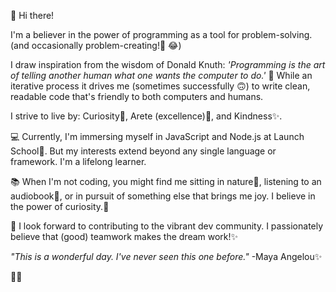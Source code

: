 👋 Hi there!

I'm a believer in the power of programming as a tool for problem-solving.(and occasionally problem-creating!🐞 😂) 

I draw inspiration from the wisdom of Donald Knuth: *'Programming is the art of telling another human what one wants the computer to do.'* 🙌 While an iterative process it drives me (sometimes successfully 🙃) to write clean, readable code that's friendly to both computers and humans.

I strive to live by: Curiosity👀, Arete (excellence)💯, and Kindness✨.

💻 Currently, I'm immersing myself in JavaScript and Node.js at Launch School🚀. But my interests extend beyond any single language or framework. I'm a lifelong learner.

📚 When I'm not coding, you might find me sitting in nature🌳, listening to an audiobook🎵, or in pursuit of something else that brings me joy. I believe in the power of curiosity.👀

👯 I look forward to contributing to the vibrant dev community. I passionately believe that (good) teamwork makes the dream work!✨

*"This is a wonderful day. I've never seen this one before."* -Maya Angelou✨

🖖😎

<!---
Ikigai42/Ikigai42 is a ✨ special ✨ repository because its `README.md` (this file) appears on your GitHub profile.
You can click the Preview link to take a look at your changes.
--->

